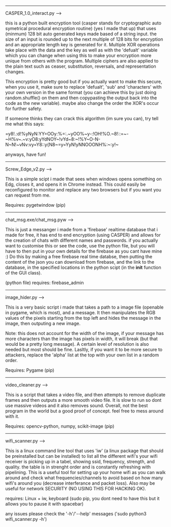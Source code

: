 _____
CASPER_1.0_interact.py -->

this is a python built encryption tool (casper stands for cryptographic auto symetrical procedural encryption routine) (yes I made that up) that uses (minmum) 128 bit auto generated keys made based of a string input. the size of an input is rounded up to the next multiple of 128 bits for encryption and an appropriate length key is generated for it. Multiple XOR operations take place with the data and the key as well as with the 'defualt' variable which you can change when using this to make your encryption more unique from others with the program. Multiple ciphers are also applied to the plain text such as ceaser, substitution, reversals, and representation changes.

This encryption is pretty good but if you actually want to make this secure, when you use it, make sure to replace 'defualt', 'sub' and 'characters' with your own version in the same format (you can achieve this by just doing random.shuffle() on them and then copypasting the output back into the code as the new variable). maybe also change the order the XOR's occur for further safety.

If someone thinks they can crack this algorithm (im sure you can), try tell me what this says:

=y8!.:d!%yNyN:YY=OOy:%=:.~yOO%~y-:!OH!%O.~8!::=~-~H%v~.~v:yO8:yYdNOY~!vYd~8:~!%Y~O-N-N~N!~vNv:vy=Y8::y{N8~=y=YyN!yNNOOONH%:~:y!~

anyways, have fun!

_____
Screw_Edge_v2.py -->

This is a simple scipt i made that sees when windows opens something on Edg, closes it, and opens it in Chrome instead.
This could easily be reconfigured to monitor and replace any two browsers but if you want you can request from me.

Requires: pygetwindow (pip)

_____
chat_msg.exe/chat_msg.pyw -->

This is just a messanger i made from a 'firebase' realtime database that i made for free, it has end to end encryption (using CASPER) and allows for the creation of chats with different names and passwords. if you actually want to customise this or see the code, use the python file, but you will have to then put in your own details for the firebase as you cant have mine :)
Do this by making a free firebase real time databse, then putting the content of the json you can download from firebase, and the link to the database, in the specified locations in the python scipt (in the __init__ function  of the GUI class).

(python file) requires: firebase_admin

_____
image_hider.py -->

This is a very basic script i made that takes a path to a image file (openable in pygame, which is most), and a message. It then manipulates the RGB values of the pixels starting from the top left and hides the message in the image, then outputing a new image.

Note: this does not account for the width of the image, if your message has more characters than the image has pixels in width, it will break (but that would be a pretty long message). A certain level of resolution is also needed but most should be fine. Lasltly, if you want it to be more secure to attackers, replace the 'alpha' list at the top with your own list in a random order.

Requires: Pygame (pip)

____
video_cleaner.py -->

This is a script that takes a video file, and then attempts to remove duplicate frames and then outputs a more smooth video file. It is slow to run so dont use massive videos and it also removes sound. Overall, not the best program in the world but a good proof of concept. feel free to mess around with it.

Requires: opencv-python, numpy, scikit-image (pip)

_____
wifi_scanner.py -->

This is a linux command line tool that uses 'iw' (a linux package that should be preinstalled but can be installed) to list all the different wifi's your wifi receiver is picking up in a tabel, showing ssid, frequency, strength, and quality. the table is in strenght order and is constantly refreshing with pipelining. This is a useful tool for setting up your home wifi as you can walk around and check what frequencies/channels to avoid based on how many wifi's around you (decrease interferance and packet loss). Also may be useful for network SECURITY (NO USING THIS FOR HACKING OK).

requires: Linux + iw, keyboard (sudo pip, you dont need to have this but it allows you to pause it with spacebar)

any issues please check the '-h'/'--help' messages ('sudo python3 wifi_scanner.py -h')
